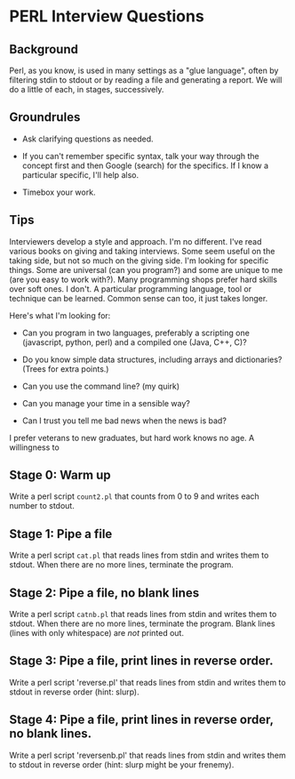 # PERL Interview Questions

## Background

Perl, as you know, is used in many settings as a "glue language", often by filtering
stdin to stdout or by reading a file and generating a report. We will do a little of each,
in stages, successively.



## Groundrules

* Ask clarifying questions as needed.

* If you can't remember specific syntax, talk your way through the concept first
  and then Google (search) for the specifics. If I know a particular specific,
  I'll help also.

* Timebox your work.



## Tips

Interviewers develop a style and approach. I'm no different. I've read various
books on giving and taking interviews. Some seem useful on the taking side, but
not so much on the giving side. I'm looking for specific things. Some are universal
(can you program?) and some are unique to me (are you easy to work with?).
Many programming shops prefer hard skills over soft ones. I don't. A particular
programming language, tool or technique can be learned. Common sense can too, it
just takes longer.

Here's what I'm looking for:

* Can you program in two languages, preferably a scripting one (javascript, python, perl)
  and a compiled one (Java, C++, C)?

* Do you know simple data structures, including arrays and dictionaries? (Trees for extra points.)

* Can you use the command line? (my quirk)

* Can you manage your time in a sensible way?

* Can I trust you tell me bad news when the news is bad?

I prefer veterans to new graduates, but hard work knows no age. A willingness to




## Stage 0: Warm up

Write a perl script `count2.pl` that counts from 0 to 9 and writes each number to stdout.

## Stage 1: Pipe a file

Write a perl script `cat.pl` that reads lines from stdin and writes them to stdout.
When there are no more lines, terminate the program.

## Stage 2: Pipe a file, no blank lines

Write a perl script `catnb.pl` that reads lines from stdin and writes them to stdout.
When there are no more lines, terminate the program. Blank lines (lines with only whitespace)
are *not* printed out.

## Stage 3: Pipe a file, print lines in reverse order.

Write a perl script 'reverse.pl' that reads lines from stdin and writes them to stdout in reverse
order (hint: slurp).

## Stage 4: Pipe a file, print lines in reverse order, no blank lines.

Write a perl script 'reversenb.pl' that reads lines from stdin and writes them to stdout in reverse
order (hint: slurp might be your frenemy).
